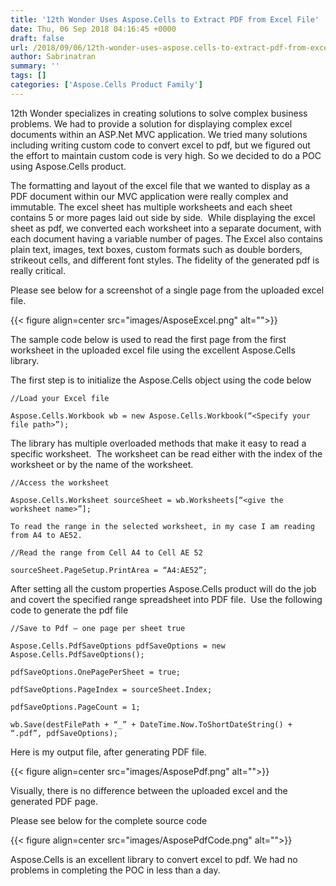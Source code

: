 ```yaml
---
title: '12th Wonder Uses Aspose.Cells to Extract PDF from Excel File'
date: Thu, 06 Sep 2018 04:16:45 +0000
draft: false
url: /2018/09/06/12th-wonder-uses-aspose.cells-to-extract-pdf-from-excel-file/
author: Sabrinatran
summary: ''
tags: []
categories: ['Aspose.Cells Product Family']
---
```


12th Wonder specializes in creating solutions to solve complex business problems. We had to provide a solution for displaying complex excel documents within an ASP.Net MVC application. We tried many solutions including writing custom code to convert excel to pdf, but we figured out the effort to maintain custom code is very high. So we decided to do a POC using Aspose.Cells product.

The formatting and layout of the excel file that we wanted to display as a PDF document within our MVC application were really complex and immutable. The excel sheet has multiple worksheets and each sheet contains 5 or more pages laid out side by side.  While displaying the excel sheet as pdf, we converted each worksheet into a separate document, with each document having a variable number of pages. The Excel also contains plain text, images, text boxes, custom formats such as double borders, strikeout cells, and different font styles. The fidelity of the generated pdf is really critical.

Please see below for a screenshot of a single page from the uploaded excel file.



{{< figure align=center src="images/AsposeExcel.png" alt="">}}


The sample code below is used to read the first page from the first worksheet in the uploaded excel file using the excellent Aspose.Cells library.

The first step is to initialize the Aspose.Cells object using the code below

```
//Load your Excel file

Aspose.Cells.Workbook wb = new Aspose.Cells.Workbook(“<Specify your file path>”);
```

The library has multiple overloaded methods that make it easy to read a specific worksheet.  The worksheet can be read either with the index of the worksheet or by the name of the worksheet.

```
//Access the worksheet

Aspose.Cells.Worksheet sourceSheet = wb.Worksheets[“<give the worksheet name>”];

To read the range in the selected worksheet, in my case I am reading from A4 to AE52.

//Read the range from Cell A4 to Cell AE 52

sourceSheet.PageSetup.PrintArea = “A4:AE52”;
```

After setting all the custom properties Aspose.Cells product will do the job and covert the specified range spreadsheet into PDF file.  Use the following code to generate the pdf file

```
//Save to Pdf – one page per sheet true

Aspose.Cells.PdfSaveOptions pdfSaveOptions = new Aspose.Cells.PdfSaveOptions();

pdfSaveOptions.OnePagePerSheet = true;

pdfSaveOptions.PageIndex = sourceSheet.Index;

pdfSaveOptions.PageCount = 1;

wb.Save(destFilePath + “_” + DateTime.Now.ToShortDateString() + “.pdf”, pdfSaveOptions);
```

Here is my output file, after generating PDF file.



{{< figure align=center src="images/AsposePdf.png" alt="">}}


Visually, there is no difference between the uploaded excel and the generated PDF page.

Please see below for the complete source code



{{< figure align=center src="images/AsposePdfCode.png" alt="">}}


Aspose.Cells is an excellent library to convert excel to pdf. We had no problems in completing the POC in less than a day.








